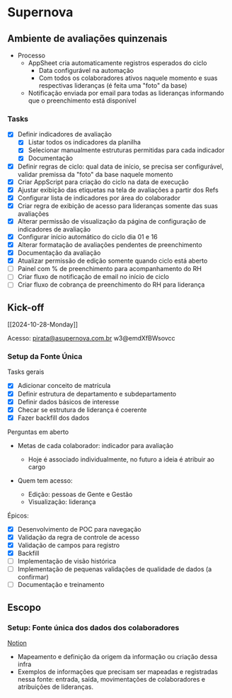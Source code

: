 # Supernova
## Ambiente de avaliações quinzenais
- Processo
	- AppSheet cria automaticamente registros esperados do ciclo
		- Data configurável na automação
		- Com todos os colaboradores ativos naquele momento e suas respectivas lideranças (é feita uma "foto" da base)
	- Notificação enviada por email para todas as lideranças informando que o preenchimento está disponível

### Tasks
- [x] Definir indicadores de avaliação
	- [x] Listar todos os indicadores da planilha
	- [x] Selecionar manualmente estruturas permitidas para cada indicador
	- [x] Documentação
- [x] Definir regras de ciclo: qual data de início, se precisa ser configurável, validar premissa da "foto" da base naquele momento
- [x] Criar AppScript para criação do ciclo na data de execução
- [x] Ajustar exibição das etiquetas na tela de avaliações a partir dos Refs
- [x] Configurar lista de indicadores por área do colaborador
- [x] Criar regra de exibição de acesso para lideranças somente das suas avaliações
- [x] Alterar permissão de visualização da página de configuração de indicadores de avaliação
- [x] Configurar início automático do ciclo dia 01 e 16
- [x] Alterar formatação de avaliações pendentes de preenchimento
- [x] Documentação da avaliação
- [x] Atualizar permissão de edição somente quando ciclo está aberto
- [ ] Painel com % de preenchimento para acompanhamento do RH
- [ ] Criar fluxo de notificação de email no início de ciclo
- [ ] Criar fluxo de cobrança de preenchimento do RH para liderança
## Kick-off
[[2024-10-28-Monday]]

Acesso:
pirata@asupernova.com.br
w3@emdXfBWsovcc
### Setup da Fonte Única
Tasks gerais
- [x] Adicionar conceito de matrícula
- [x] Definir estrutura de departamento e subdepartamento
- [x] Definir dados básicos de interesse
- [x] Checar se estrutura de liderança é coerente
- [x] Fazer backfill dos dados

Perguntas em aberto 
- Metas de cada colaborador: indicador para avaliação
	- Hoje é associado individualmente, no futuro a ideia é atribuir ao cargo

- Quem tem acesso:
	- Edição: pessoas de Gente e Gestão
	- Visualização: liderança

Épicos:
- [x] Desenvolvimento de POC para navegação
- [x] Validação da regra de controle de acesso
- [x] Validação de campos para registro
- [x] Backfill
- [ ] Implementação de visão histórica
- [ ] Implementação de pequenas validações de qualidade de dados (a confirmar)
- [ ] Documentação e treinamento
## Escopo
### Setup: Fonte única dos dados dos colaboradores
[Notion](https://www.notion.so/julia-benzaquen/Proposta-de-Trabalho-Super-Nova-Gente-e-Gest-o-65c8020a4d24421cbdb6ae8744ae3bb8?pvs=4#d2edb5f3eeb54b339a4c1d9493b0ec5b)
- Mapeamento e definição da origem da informação ou criação dessa infra
- Exemplos de informações que precisam ser mapeadas e registradas nessa fonte: entrada, saída, movimentações de colaboradores e atribuições de lideranças.

